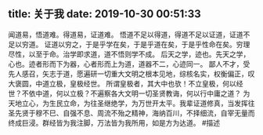 title: 关于我
date: 2019-10-30 00:51:33
---
  闻道易，悟道难。得道易，证道难。
  悟道不足以得道，得道不足以证道，证道不足以穷道。
  证道以穷之，于是乎学在矣，于是乎道在矣，于是乎性命在矣。穷理尽性，以至于命。治学即求道，道不悟则学不成。
  后天之学，迹也。先天之学，心也。迹者形而下为器，心者形而上为道，道器不二，心迹同一。
  鄙人不才，受先人感召，矢志于道，愿遍研一切重大文明之根本见地，综核名实，权衡偏正，叹大褒圆，中道立极，皇极经世。
  所谓皇极者，其大中也欤！不立皇极，何以经世？不依中道，何以立极？不遍察各大文明一切圣贤教诲，何以行中庸之道？
  为天地立心，为生民立命，为往圣继绝学，为万世开太平。我辈证道修真，当发挥往圣先贤于穆不巳、自强不息、周流不殆之精神，海纳百川，不择细流，自宰无量而终成巨浸。群经皆为我注脚，万法皆为我所用，如是方为达道。 #描述
